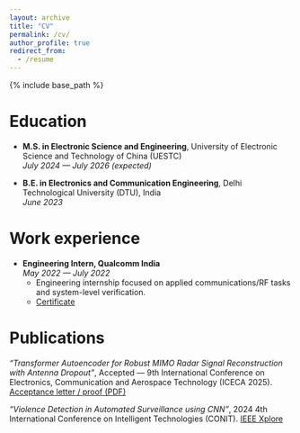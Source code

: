```yaml
---
layout: archive
title: "CV"
permalink: /cv/
author_profile: true
redirect_from:
  - /resume
---
```


{% include base_path %}

Education
======
* **M.S. in Electronic Science and Engineering**, University of Electronic Science and Technology of China (UESTC)  
  *July 2024 — July 2026 (expected)*  

* **B.E. in Electronics and Communication Engineering**, Delhi Technological University (DTU), India  
  *June 2023*

Work experience
======
* **Engineering Intern, Qualcomm India**  
  *May 2022 — July 2022*  
  - Engineering internship focused on applied communications/RF tasks and system-level verification.  
  - [Certificate](https://drive.google.com/file/d/1rTh2Z06NNHmFzH8p2UJUhfIQUgE3UKz5/view?usp=sharing)


Publications
======
*“Transformer Autoencoder for Robust MIMO Radar Signal Reconstruction with Antenna Dropout”*, Accepted — 9th International Conference on Electronics, Communication and Aerospace Technology (ICECA 2025). [Acceptance letter / proof (PDF)](https://drive.google.com/file/d/1C6SDu4yWtEn1S4FBNSt8FjYkWf23fsy8/view?usp=sharing)

*“Violence Detection in Automated Surveillance using CNN”*, 2024 4th International Conference on Intelligent Technologies (CONIT). [IEEE Xplore](https://ieeexplore.ieee.org/document/10626390)



